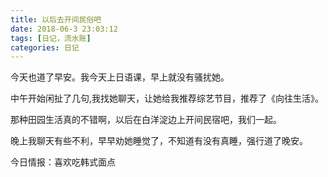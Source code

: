 ```yaml
---
title: 以后去开间民俗吧
date: 2018-06-3 23:03:12
tags: [日记，流水账]
categories: 日记
---
```


今天也道了早安。我今天上日语课，早上就没有骚扰她。

中午开始闲扯了几句,我找她聊天，让她给我推荐综艺节目，推荐了《向往生活》。

那种田园生活真的不错啊，以后在白洋淀边上开间民宿吧，我们一起。

晚上我聊天有些不利，早早劝她睡觉了，不知道有没有真睡，强行道了晚安。

今日情报：喜欢吃韩式面点